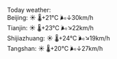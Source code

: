 Today weather:  
Beijing: ☀️   🌡️+21°C 🌬️↓30km/h  
Tianjin: ☀️   🌡️+23°C 🌬️↘22km/h  
Shijiazhuang: ☀️   🌡️+24°C 🌬️↘19km/h  
Tangshan: ☀️   🌡️+20°C 🌬️↓27km/h  
